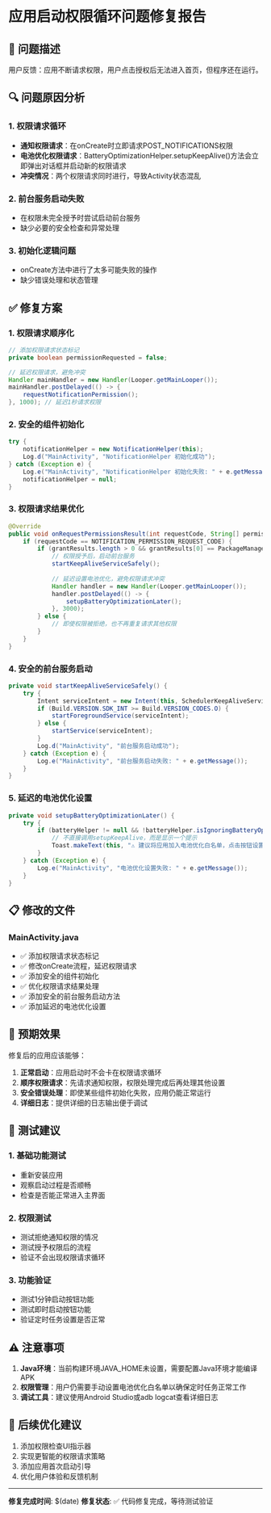 # 应用启动权限循环问题修复报告

## 🚨 问题描述

用户反馈：应用不断请求权限，用户点击授权后无法进入首页，但程序还在运行。

## 🔍 问题原因分析

### 1. 权限请求循环
- **通知权限请求**：在onCreate时立即请求POST_NOTIFICATIONS权限
- **电池优化权限请求**：BatteryOptimizationHelper.setupKeepAlive()方法会立即弹出对话框并启动新的权限请求
- **冲突情况**：两个权限请求同时进行，导致Activity状态混乱

### 2. 前台服务启动失败
- 在权限未完全授予时尝试启动前台服务
- 缺少必要的安全检查和异常处理

### 3. 初始化逻辑问题
- onCreate方法中进行了太多可能失败的操作
- 缺少错误处理和状态管理

## ✅ 修复方案

### 1. 权限请求顺序化
```java
// 添加权限请求状态标记
private boolean permissionRequested = false;

// 延迟权限请求，避免冲突
Handler mainHandler = new Handler(Looper.getMainLooper());
mainHandler.postDelayed(() -> {
    requestNotificationPermission();
}, 1000); // 延迟1秒请求权限
```

### 2. 安全的组件初始化
```java
try {
    notificationHelper = new NotificationHelper(this);
    Log.d("MainActivity", "NotificationHelper 初始化成功");
} catch (Exception e) {
    Log.e("MainActivity", "NotificationHelper 初始化失败: " + e.getMessage());
    notificationHelper = null;
}
```

### 3. 权限请求结果优化
```java
@Override
public void onRequestPermissionsResult(int requestCode, String[] permissions, int[] grantResults) {
    if (requestCode == NOTIFICATION_PERMISSION_REQUEST_CODE) {
        if (grantResults.length > 0 && grantResults[0] == PackageManager.PERMISSION_GRANTED) {
            // 权限授予后，启动前台服务
            startKeepAliveServiceSafely();
            
            // 延迟设置电池优化，避免权限请求冲突
            Handler handler = new Handler(Looper.getMainLooper());
            handler.postDelayed(() -> {
                setupBatteryOptimizationLater();
            }, 3000);
        } else {
            // 即使权限被拒绝，也不再重复请求其他权限
        }
    }
}
```

### 4. 安全的前台服务启动
```java
private void startKeepAliveServiceSafely() {
    try {
        Intent serviceIntent = new Intent(this, SchedulerKeepAliveService.class);
        if (Build.VERSION.SDK_INT >= Build.VERSION_CODES.O) {
            startForegroundService(serviceIntent);
        } else {
            startService(serviceIntent);
        }
        Log.d("MainActivity", "前台服务启动成功");
    } catch (Exception e) {
        Log.e("MainActivity", "前台服务启动失败: " + e.getMessage());
    }
}
```

### 5. 延迟的电池优化设置
```java
private void setupBatteryOptimizationLater() {
    try {
        if (batteryHelper != null && !batteryHelper.isIgnoringBatteryOptimizations()) {
            // 不直接调用setupKeepAlive，而是显示一个提示
            Toast.makeText(this, "⚠️ 建议将应用加入电池优化白名单，点击按钮设置", Toast.LENGTH_LONG).show();
        }
    } catch (Exception e) {
        Log.e("MainActivity", "电池优化设置失败: " + e.getMessage());
    }
}
```

## 📋 修改的文件

### MainActivity.java
- ✅ 添加权限请求状态标记
- ✅ 修改onCreate流程，延迟权限请求
- ✅ 添加安全的组件初始化
- ✅ 优化权限请求结果处理
- ✅ 添加安全的前台服务启动方法
- ✅ 添加延迟的电池优化设置

## 🎯 预期效果

修复后的应用应该能够：

1. **正常启动**：应用启动时不会卡在权限请求循环
2. **顺序权限请求**：先请求通知权限，权限处理完成后再处理其他设置
3. **安全错误处理**：即使某些组件初始化失败，应用仍能正常运行
4. **详细日志**：提供详细的日志输出便于调试

## 🧪 测试建议

### 1. 基础功能测试
- 重新安装应用
- 观察启动过程是否顺畅
- 检查是否能正常进入主界面

### 2. 权限测试
- 测试拒绝通知权限的情况
- 测试授予权限后的流程
- 验证不会出现权限请求循环

### 3. 功能验证
- 测试1分钟启动按钮功能
- 测试即时启动按钮功能
- 验证定时任务设置是否正常

## ⚠️ 注意事项

1. **Java环境**：当前构建环境JAVA_HOME未设置，需要配置Java环境才能编译APK
2. **权限管理**：用户仍需要手动设置电池优化白名单以确保定时任务正常工作
3. **调试工具**：建议使用Android Studio或adb logcat查看详细日志

## 🔧 后续优化建议

1. 添加权限检查UI指示器
2. 实现更智能的权限请求策略
3. 添加应用首次启动引导
4. 优化用户体验和反馈机制

---

**修复完成时间**: $(date)
**修复状态**: ✅ 代码修复完成，等待测试验证